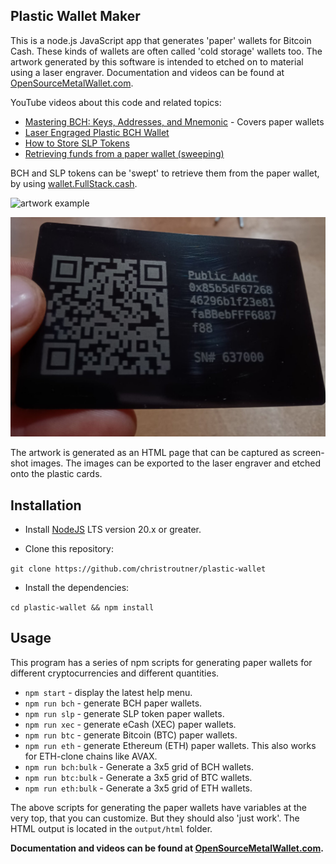 ## Plastic Wallet Maker

This is a node.js JavaScript app that generates 'paper' wallets for Bitcoin Cash. These kinds of wallets are often called 'cold storage' wallets too. The artwork generated by this software is intended to etched on to material using a laser engraver. Documentation and videos can be found at [OpenSourceMetalWallet.com](https://OpenSourceMetalWallet.com).

YouTube videos about this code and related topics:

- [Mastering BCH: Keys, Addresses, and Mnemonic](https://youtu.be/OuFFLmOC7F0?si=YyHzH8EDU6NsqtOh) - Covers paper wallets
- [Laser Engraged Plastic BCH Wallet](https://youtu.be/3qn0mmfwlBQ)
- [How to Store SLP Tokens](https://youtu.be/g7G-TZ7fW2s)
- [Retrieving funds from a paper wallet (sweeping)](https://youtu.be/QW9xixHaEJE)


BCH and SLP tokens can be 'swept' to retrieve them from the paper wallet, by using [wallet.FullStack.cash](https://wallet.fullstack.cash).

![artwork example](images/laser-engraver-screenshot.JPG)

![metal wallet](images/metal-wallet.jpeg)

The artwork is generated as an HTML page that can be captured as screen-shot
images. The images can be exported to the laser engraver and etched onto the
plastic cards.

## Installation

- Install [NodeJS](http://nodejs.org/) LTS version 20.x or greater.

- Clone this repository:

`git clone https://github.com/christroutner/plastic-wallet`

- Install the dependencies:

`cd plastic-wallet && npm install`

## Usage

This program has a series of npm scripts for generating paper wallets for different cryptocurrencies and different quantities.

- `npm start` - display the latest help menu.
- `npm run bch` - generate BCH paper wallets.
- `npm run slp` - generate SLP token paper wallets.
- `npm run xec` - generate eCash (XEC) paper wallets.
- `npm run btc` - generate Bitcoin (BTC) paper wallets.
- `npm run eth` - generate Ethereum (ETH) paper wallets. This also works for ETH-clone chains like AVAX.
- `npm run bch:bulk` - Generate a 3x5 grid of BCH wallets.
- `npm run btc:bulk` - Generate a 3x5 grid of BTC wallets.
- `npm run eth:bulk` - Generate a 3x5 grid of ETH wallets.

The above scripts for generating the paper wallets have variables at the very top, that you can customize. But they should also 'just work'. The HTML output is located in the `output/html` folder.



**Documentation and videos can be found at [OpenSourceMetalWallet.com](https://OpenSourceMetalWallet.com).**
